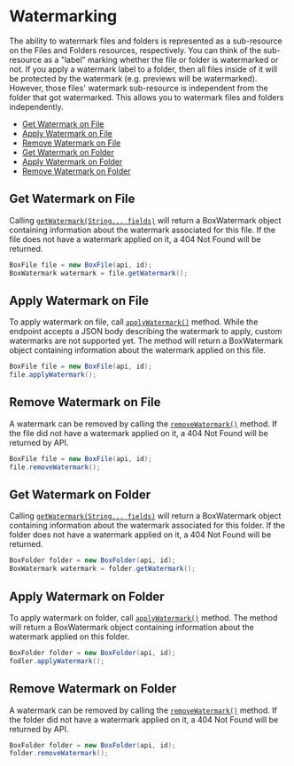 Watermarking
======

The ability to watermark files and folders is represented as a sub-resource on the Files and Folders resources, respectively. You can think of the sub-resource as a "label" marking whether the file or folder is watermarked or not. If you apply a watermark label to a folder, then all files inside of it will be protected by the watermark (e.g. previews will be watermarked). However, those files' watermark sub-resource is independent from the folder that got watermarked. This allows you to watermark files and folders independently.

<!-- START doctoc generated TOC please keep comment here to allow auto update -->
<!-- DON'T EDIT THIS SECTION, INSTEAD RE-RUN doctoc TO UPDATE -->


- [Get Watermark on File](#get-watermark-on-file)
- [Apply Watermark on File](#apply-watermark-on-file)
- [Remove Watermark on File](#remove-watermark-on-file)
- [Get Watermark on Folder](#get-watermark-on-folder)
- [Apply Watermark on Folder](#apply-watermark-on-folder)
- [Remove Watermark on Folder](#remove-watermark-on-folder)

<!-- END doctoc generated TOC please keep comment here to allow auto update -->

Get Watermark on File
--------------

Calling [`getWatermark(String... fields)`][get-watermark-on-file] will return a BoxWatermark object containing information about the watermark associated for this file. If the file does not have a watermark applied on it, a 404 Not Found will be returned.

```java
BoxFile file = new BoxFile(api, id);
BoxWatermark watermark = file.getWatermark();
```

[get-watermark-on-file]: http://opensource.box.com/box-java-sdk/javadoc/com/box/sdk/BoxFile.html#getWatermark-java.lang.String...-

Apply Watermark on File
--------------

To apply watermark on file, call [`applyWatermark()`][apply-watermark-on-file] method. While the endpoint accepts a JSON body describing the watermark to apply, custom watermarks are not supported yet.
The method will return a BoxWatermark object containing information about the watermark applied on this file.

```java
BoxFile file = new BoxFile(api, id);
file.applyWatermark();
```

[apply-watermark-on-file]: http://opensource.box.com/box-java-sdk/javadoc/com/box/sdk/BoxFile.html#applyWatermark--

Remove Watermark on File
--------------

A watermark can be removed by calling the [`removeWatermark()`][remove-watermark-on-file] method.
If the file did not have a watermark applied on it, a 404 Not Found will be returned by API.

```java
BoxFile file = new BoxFile(api, id);
file.removeWatermark();
```

[remove-watermark-on-file]: http://opensource.box.com/box-java-sdk/javadoc/com/box/sdk/BoxFile.html#removeWatermark--

Get Watermark on Folder
--------------

Calling [`getWatermark(String... fields)`][get-watermark-on-folder] will return a BoxWatermark object containing information about the watermark associated for this folder. If the folder does not have a watermark applied on it, a 404 Not Found will be returned.

```java
BoxFolder folder = new BoxFolder(api, id);
BoxWatermark watermark = folder.getWatermark();
```

[get-watermark-on-folder]: http://opensource.box.com/box-java-sdk/javadoc/com/box/sdk/BoxFolder.html#getWatermark-java.lang.String...-

Apply Watermark on Folder
--------------

To apply watermark on folder, call [`applyWatermark()`][apply-watermark-on-folder] method.
The method will return a BoxWatermark object containing information about the watermark applied on this folder.

```java
BoxFolder folder = new BoxFolder(api, id);
fodler.applyWatermark();
```

[apply-watermark-on-folder]: http://opensource.box.com/box-java-sdk/javadoc/com/box/sdk/BoxFolder.html#applyWatermark--

Remove Watermark on Folder
--------------

A watermark can be removed by calling the [`removeWatermark()`][remove-watermark-on-folder] method.
If the folder did not have a watermark applied on it, a 404 Not Found will be returned by API.

```java
BoxFolder folder = new BoxFolder(api, id);
folder.removeWatermark();
```

[remove-watermark-on-folder]: http://opensource.box.com/box-java-sdk/javadoc/com/box/sdk/BoxFolder.html#removeWatermark--
